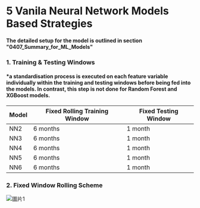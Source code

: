 # 5 Vanila Neural Network Models Based Strategies
#### The detailed setup for the model is outlined in section "0407_Summary_for_ML_Models"
### 1. Training & Testing Windows
#### *a standardisation process is executed on each feature variable individually within the training and testing windows before being fed into the models. In contrast, this step is not done for Random Forest and XGBoost models. 
| Model | Fixed Rolling Training Window | Fixed Testing Window |
|-------|-------------------------------|----------------------|
| NN2   | 6 months                      | 1 month              |
| NN3   | 6 months                      | 1 month              |
| NN4   | 6 months                      | 1 month              |
| NN5   | 6 months                      | 1 month              |
| NN6   | 6 months                      | 1 month              |

### 2. Fixed Window Rolling Scheme
![圖片1](https://user-images.githubusercontent.com/92542287/206919871-005f5fde-5e25-4539-9986-921953441fcd.png)
